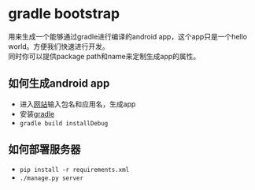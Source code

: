 # gradle bootstrap

用来生成一个能够通过gradle进行编译的android app，这个app只是一个hello world。方便我们快速进行开发。  
同时你可以提供package path和name来定制生成app的属性。

## 如何生成android app

* 进入[网站](http://biubiubiu.me/gradle.html)输入包名和应用名，生成app
* 安装[gradle](http://www.gradle.org/)
* `gradle build installDebug`

## 如何部署服务器

* `pip install -r requirements.xml`
* `./manage.py server`


